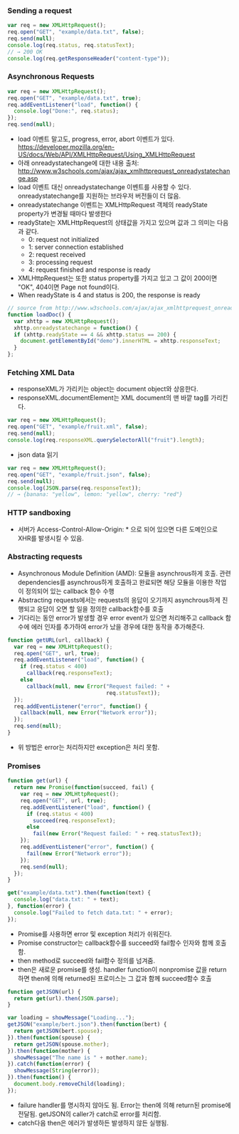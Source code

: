 ### Sending a request
```javascript 
var req = new XMLHttpRequest();
req.open("GET", "example/data.txt", false);
req.send(null);
console.log(req.status, req.statusText);
// → 200 OK
console.log(req.getResponseHeader("content-type"));
```

### Asynchronous Requests

```javascript
var req = new XMLHttpRequest();
req.open("GET", "example/data.txt", true);
req.addEventListener("load", function() {
  console.log("Done:", req.status);
});
req.send(null);
```

* load 이벤트 말고도, progress, error, abort 이벤트가 있다. https://developer.mozilla.org/en-US/docs/Web/API/XMLHttpRequest/Using_XMLHttpRequest
* 아래 onreadystatechange에 대한 내용 출처: http://www.w3schools.com/ajax/ajax_xmlhttprequest_onreadystatechange.asp
* load 이벤트 대신 onreadystatechange 이벤트를 사용할 수 있다. onreadystatechange를 지원하는 브라우저 버전들이 더 많음.
* onreadystatechange 이벤트는 XMLHttpRequest 객체의 readyState property가 변경될 때마다 발생한다
* readyState는 XMLHttpRequest의 상태값을 가지고 있으며 값과 그 의미는 다음과 같다.
  * 0: request not initialized 
  * 1: server connection established
  * 2: request received 
  * 3: processing request 
  * 4: request finished and response is ready
* XMLHttpRequest는 또한 status property를 가지고 있고 그 값이 200이면 "OK", 404이면 Page not found이다.
* When readyState is 4 and status is 200, the response is ready

``` javascript
// source from http://www.w3schools.com/ajax/ajax_xmlhttprequest_onreadystatechange.asp
function loadDoc() {
  var xhttp = new XMLHttpRequest();
  xhttp.onreadystatechange = function() {
  if (xhttp.readyState == 4 && xhttp.status == 200) {
    document.getElementById("demo").innerHTML = xhttp.responseText;
  }
};
```


### Fetching XML Data
* responseXML가 가리키는 object는 document object와 상응한다. 
* responseXML.documentElement는 XML document의 맨 바깥 tag를 가리킨다.
```javascript
var req = new XMLHttpRequest();
req.open("GET", "example/fruit.xml", false);
req.send(null);
console.log(req.responseXML.querySelectorAll("fruit").length);
```

* json data 읽기
```javascript
var req = new XMLHttpRequest();
req.open("GET", "example/fruit.json", false);
req.send(null);
console.log(JSON.parse(req.responseText));
// → {banana: "yellow", lemon: "yellow", cherry: "red"}
```

### HTTP sandboxing
* 서버가 Access-Control-Allow-Origin: \* 으로 되어 있으면 다른 도메인으로 XHR를 발생시킬 수 있음.

### Abstracting requests
* Asynchronous Module Definition (AMD): 모듈을 asynchrous하게 호출. 관련 dependencies를 asynchrous하게 호출하고 완료되면 해당 모듈을 이용한 작업이 정의되어 있는 callback 함수 수행
* Abstracting requests에서는 requests의 응답이 오기까지 asynchrous하게 진행되고 응답이 오면 할 일을 정의한 callback함수를 호출
* 기다리는 동안 error가 발생할 경우 error event가 있으면 처리해주고 callback 함수에 에러 인자를 추가하여 error가 났을 경우에 대한 동작을 추가해준다.

```javascript
function getURL(url, callback) {
  var req = new XMLHttpRequest();
  req.open("GET", url, true);
  req.addEventListener("load", function() {
    if (req.status < 400)
      callback(req.responseText);
    else
      callback(null, new Error("Request failed: " +
                               req.statusText));
  });
  req.addEventListener("error", function() {
    callback(null, new Error("Network error"));
  });
  req.send(null);
}
```

* 위 방법은 error는 처리하지만 exception은 처리 못함.

### Promises
```javascript
function get(url) {
  return new Promise(function(succeed, fail) {
    var req = new XMLHttpRequest();
    req.open("GET", url, true);
    req.addEventListener("load", function() {
      if (req.status < 400)
        succeed(req.responseText);
      else
        fail(new Error("Request failed: " + req.statusText));
    });
    req.addEventListener("error", function() {
      fail(new Error("Network error"));
    });
    req.send(null);
  });
}

get("example/data.txt").then(function(text) {
  console.log("data.txt: " + text);
}, function(error) {
  console.log("Failed to fetch data.txt: " + error);
});
```

* Promise를 사용하면 error 및 exception 처리가 쉬워진다.
* Promise constructor는 callback함수를 succeed와 fail함수 인자와 함께 호출함.
* then method로 succeed와 fail함수 정의를 넘겨줌.
* then은 새로운 promise를 생성. handler function이 nonpromise 값을 return하면 then에 의해 returned된 프로미스는 그 값과 함께 succeed함수 호출

``` javascript
function getJSON(url) {
  return get(url).then(JSON.parse);
}

var loading = showMessage("Loading...");
getJSON("example/bert.json").then(function(bert) {
  return getJSON(bert.spouse);
}).then(function(spouse) {
  return getJSON(spouse.mother);
}).then(function(mother) {
  showMessage("The name is " + mother.name);
}).catch(function(error) {
  showMessage(String(error));
}).then(function() {
  document.body.removeChild(loading);
});
```

* failure handler를 명시하지 않아도 됨. Error는 then에 의해 return된 promise에 전달됨. getJSON의 caller가 catch로 error를 처리함.
* catch다음 then은 에러가 발생하든 발생하지 않든 실행됨.

